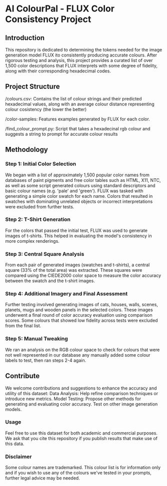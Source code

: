 # AI ColourPal - FLUX Color Consistency Project
## Introduction
This repository is dedicated to determining the tokens needed for the image generation model FLUX ito consistently producing accurate colours. After rigorous testing and analysis, this project provides a curated list of over 1,500 color descriptions that FLUX interprets with some degree of fidelity, along with their corresponding hexadecimal codes.

## Project Structure
/colours.csv: Contains the list of colour strings and their predicted hexadecimal values, along with an average colour distance representing colour cosistency (the lower the better) 

/color-samples: Features examples generated by FLUX for each color.

/find_colour_prompt.py: Script that takes a hexadecinal rgb colour and suggests a string to prompt for accurate colour results 

## Methodology
### Step 1: Initial Color Selection
We began with a list of approximately 1,500 popular color names from databases of paint pigments and free color tables such as HTML, X11, NTC, as well as some script generated colours using standard descriptors and basic colour names (e.g. 'pale' and 'green'). FLUX was tasked with generating a simple color swatch for each name. Colors that resulted in swatches with dominating unrelated objects or incorrect interpretations were excluded from further tests.

### Step 2: T-Shirt Generation
For the colors that passed the initial test, FLUX was used to generate images of t-shirts. This helped in evaluating the model's consistency in more complex renderings.

### Step 3: Central Square Analysis
From each pair of generated images (swatches and t-shirts), a central square (33% of the total area) was extracted. These squares were compared using the CIEDE2000 color space to measure the color accuracy between the swatch and the t-shirt images.

### Step 4: Additional Imagery and Final Assessment
Further testing involved generating images of cats, houses, walls, scenes, planets, mugs and wooden panels in the selected colors. These images underwent a final round of color accuracy evaluation using comparison scores. Some colours that showed low fidelity across tests were excluded from the final list.

### Step 5: Manual Tweaking
We ran an analysis on the RGB colour space to check for colours that were not well represented in our database any manually added some colour labels to test, then ran steps 2-4 again.

## Contribute
We welcome contributions and suggestions to enhance the accuracy and utility of this dataset:
Data Analysis: Help refine comparison techniques or introduce new metrics.
Model Testing: Propose other methods for generating and evaluating color accuracy. Test on other image generation models.
### Usage
Feel free to use this dataset for both academic and commercial purposes. We ask that you cite this repository if you publish results that make use of this data.
### Disclaimer
Some colour names are trademarked. This colour list is for information only and if you wish to use any of the colours we've tested in your prompts, further legal advice may be needed.
